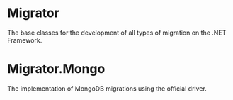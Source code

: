 # Migrator

The base classes for the development of all types of migration on the .NET Framework.

# Migrator.Mongo

The implementation of MongoDB migrations using the official driver.
